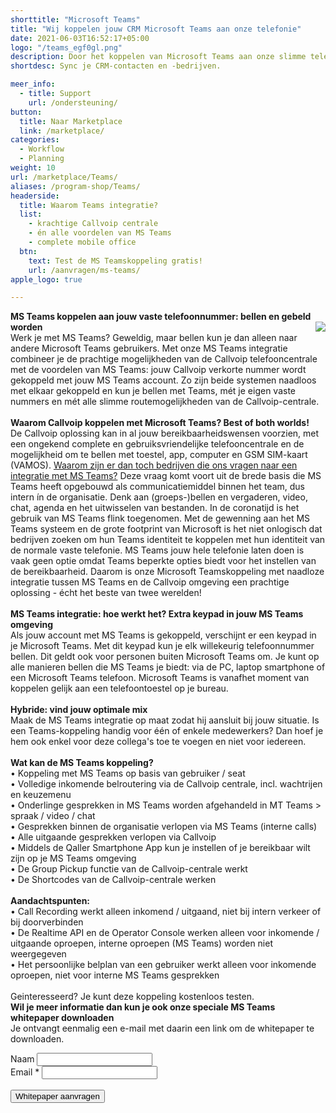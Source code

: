 ```yaml
---
shorttitle: "Microsoft Teams"
title: "Wij koppelen jouw CRM Microsoft Teams aan onze telefonie"
date: 2021-06-03T16:52:17+05:00
logo: "/teams_egf0gl.png"
description: Door het koppelen van Microsoft Teams aan onze slimme telefonie werk je een stuk efficienter.
shortdesc: Sync je CRM-contacten en -bedrijven.

meer_info:
  - title: Support
    url: /ondersteuning/
button:
  title: Naar Marketplace
  link: /marketplace/
categories:
  - Workflow
  - Planning
weight: 10
url: /marketplace/Teams/
aliases: /program-shop/Teams/
headerside:
  title: Waarom Teams integratie?
  list:
    - krachtige Callvoip centrale
    - én alle voordelen van MS Teams 
    - complete mobile office 
  btn:
    text: Test de MS Teamskoppeling gratis!
    url: /aanvragen/ms-teams/
apple_logo: true

---
```


**MS Teams koppelen aan jouw vaste telefoonnummer: bellen en gebeld worden**
<img src="https://res.cloudinary.com/callvoip/image/upload/v1650481764/msteams_phonelicense_ciq3se.jpg" style="float:right"><br>
Werk je met MS Teams? Geweldig, maar bellen kun je dan alleen naar andere Microsoft Teams gebruikers. Met onze MS Teams integratie combineer je de prachtige mogelijkheden van de Callvoip telefooncentrale met de voordelen van MS Teams: jouw Callvoip verkorte nummer wordt gekoppeld met jouw MS Teams account. Zo zijn beide systemen naadloos met elkaar gekoppeld en kun je bellen met Teams, mét je eigen vaste nummers en mét alle slimme routemogelijkheden van de Callvoip-centrale.<br>
<br>
**Waarom Callvoip koppelen met Microsoft Teams? Best of both worlds!**<br>
De Callvoip oplossing kan in al jouw bereikbaarheidswensen voorzien, met een ongekend complete en gebruiksvriendelijke telefooncentrale en de mogelijkheid om te bellen met toestel, app, computer en GSM SIM-kaart (VAMOS). <u>Waarom zijn er dan toch bedrijven die ons vragen naar een integratie met MS Teams?</u> Deze vraag komt voort uit de brede basis die MS Teams heeft opgebouwd als communicatiemiddel binnen het team, dus intern ín de organisatie. Denk aan (groeps-)bellen en vergaderen, video, chat, agenda en het uitwisselen van bestanden. In de coronatijd is het gebruik van MS Teams flink toegenomen. Met de gewenning aan het MS Teams systeem en de grote footprint van Microsoft is het niet onlogisch dat bedrijven zoeken om hun Teams identiteit te koppelen met hun identiteit van de normale vaste telefonie. MS Teams jouw hele telefonie laten doen is vaak geen optie omdat Teams beperkte opties biedt voor het instellen van de bereikbaarheid. Daarom is onze Microsoft Teamskoppeling met naadloze integratie tussen MS Teams en de Callvoip omgeving een prachtige oplossing - écht het beste van twee werelden! <br>
<br>
**MS Teams integratie: hoe werkt het? Extra keypad in jouw MS Teams omgeving**<br>
Als jouw account met MS Teams is gekoppeld, verschijnt er een keypad in je Microsoft Teams. Met dit keypad kun je elk willekeurig telefoonnummer bellen. Dit geldt ook voor personen buiten Microsoft Teams om. Je kunt op alle manieren bellen die MS Teams je biedt: via de PC, laptop smartphone of een Microsoft Teams telefoon. Microsoft Teams is vanafhet moment van koppelen  gelijk aan een telefoontoestel op je bureau. <br>
<br>
**Hybride: vind jouw optimale mix**<br>
Maak de MS Teams integratie op maat zodat hij aansluit bij jouw situatie. Is een Teams-koppeling handig voor één of enkele medewerkers? Dan hoef je hem ook enkel voor deze collega's toe te voegen en niet voor iedereen. <br>
<br>
<b>Wat kan de MS Teams koppeling?</b><br>
• Koppeling met MS Teams op basis van gebruiker / seat<br>
• Volledige inkomende belroutering via de Callvoip centrale, incl. wachtrijen en keuzemenu<br>
• Onderlinge gesprekken in MS Teams worden afgehandeld in MT Teams > spraak / video / chat<br>
• Gesprekken binnen de organisatie verlopen via MS Teams (interne calls)<br>
• Alle uitgaande gesprekken verlopen via Callvoip<br>
• Middels de Qaller Smartphone App kun je instellen of je bereikbaar wilt zijn op je MS Teams omgeving<br>
• De Group Pickup functie van de Callvoip-centrale werkt<br>
• De Shortcodes van de Callvoip-centrale werken<br>
<br>
<b>Aandachtspunten:</b><br>
• Call Recording werkt alleen inkomend / uitgaand, niet bij intern verkeer of bij doorverbinden<br>
• De Realtime API en de Operator Console werken alleen voor inkomende / uitgaande oproepen, interne oproepen (MS Teams) worden niet weergegeven<br>
• Het persoonlijke belplan van een gebruiker werkt alleen voor inkomende oproepen, niet voor interne MS Teams gesprekken<br>
<br>
Geinteresseerd? Je kunt deze koppeling kostenloos testen.<br>
<b>Wil je meer informatie dan kun je ook onze speciale MS Teams whitepaper downloaden</b><br>Je ontvangt eenmalig een e-mail met daarin een link om de whitepaper te downloaden.
<div style="width:60%;">
          <form class="mb-6" name="whitepaper" action="/bedank/whitepaper/" accept-charset="UTF-8" method="POST" data-netlify="true">
              <input type="hidden" name="form-name" value="whitepaper" />
              <p> <input type="hidden" id="formlayout" name="formlayout" value="d-8b49c21d95ab4559a59613773a179695"
                      class="hidden"> </p>
              <p> <input type="hidden" id="formto" name="formto" value="offerte" class="hidden"> </p>
              <div class="layout-split">
                  <div class="mb-4"> <label for="naam" class="block">Naam</label> <input type="text"
                          id="naam" name="naam" class="w-full border border-grey-light bg-white px-3 py-2 text-base">
                  </div>
                  <div class="mb-4"> <label for="email" class="block">Email <span class="text-red">*</span></label> <input
                          type="email" id="email" name="email"
                          class="w-full border border-grey-light bg-white px-3 py-2 text-base" required=""> </div>
              </div>
              <br>
              <button type="submit" class="button">Whitepaper aanvragen</button>
          </form>
      </div>
  </div>
